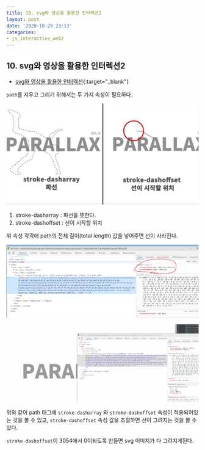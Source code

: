 ```yaml
---
title: 10. svg와 영상을 활용한 인터렉션2
layout: post
date: '2020-10-29 23:13'
categories:
- js_interactive_web2
---
```


## 10. svg와 영상을 활용한 인터렉션2

* [svg와 영상을 활용한 인터렉션](https://hyungju-lee.github.io/hyungju-lee-interactions/interactive-web2/study/section11/step2/index.html){:target="_blank"}

`path`를 지우고 그리기 위해서는 두 가지 속성이 필요하다.

![](/static/img/interaction/image47.jpg)

1. stroke-dasharray : 파선을 뜻한다.
2. stroke-dashoffset : 선이 시작할 위치

위 속성 각각에 path의 전체 길이(total length) 값을 넣어주면 선이 사라진다.

![](/static/img/interaction/image48.jpg)

![](/static/img/interaction/svg-path.gif)

위와 같이 path 태그에 `stroke-dasharray` 와 `stroke-dashoffset` 속성이 적용되어있는 것을 볼 수 있고, 
`stroke-dashoffset` 속성 값을 조절하면 선이 그려지는 것을 볼 수 있다.  

`stroke-dashoffset`이 3054에서 0이되도록 만들면 svg 이미지가 다 그려지게된다.
